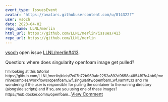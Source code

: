 ```yaml
---
event_type: IssuesEvent
avatar: "https://avatars.githubusercontent.com/u/814322?"
user: vsoch
date: 2023-04-02
repo_name: LLNL/merlin
html_url: https://github.com/LLNL/merlin/issues/413
repo_url: https://github.com/LLNL/merlin
---
```


<a href='https://github.com/vsoch' target='_blank'>vsoch</a> open issue <a href='https://github.com/LLNL/merlin/issues/413' target='_blank'>LLNL/merlin#413</a>.

<p>Question: where does singularity openfoam image get pulled?</p><small>I'm looking at this tutorial https://github.com/LLNL/merlin/blob/7e07b72b969afc2252a892d9658a4854f97e4bb9/merlin/examples/workflows/openfoam_wf_singularity/openfoam_wf.yaml#L13 and I'm wondering if the user is responsible for pulling the container to the running directory (alongside scripts) and if so, are you using one of these images? https://hub.docker.com/u/openfoam...</small><a href='https://github.com/LLNL/merlin/issues/413' target='_blank'>View Comment</a>